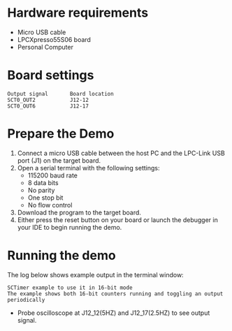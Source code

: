 Hardware requirements
=====================
- Micro USB cable
- LPCXpresso55S06 board
- Personal Computer

# Board settings

```
Output signal		Board location
SCT0_OUT2    		J12-12
SCT0_OUT6    		J12-17
```

# Prepare the Demo

1.  Connect a micro USB cable between the host PC and the LPC-Link USB port (J1) on the target board.
2.  Open a serial terminal with the following settings:
    - 115200 baud rate
    - 8 data bits
    - No parity
    - One stop bit
    - No flow control
3.  Download the program to the target board.
4.  Either press the reset button on your board or launch the debugger in your IDE to begin running the demo.

Running the demo
================
The log below shows example output in the terminal window:
~~~~~~~~~~~~~~~~~~~~~~~~~~~~~~~~~~~
SCTimer example to use it in 16-bit mode
The example shows both 16-bit counters running and toggling an output periodically
~~~~~~~~~~~~~~~~~~~~~~~~~~~~~~~~~~~
- Probe oscilloscope at J12_12(5HZ) and J12_17(2.5HZ) to see output signal.